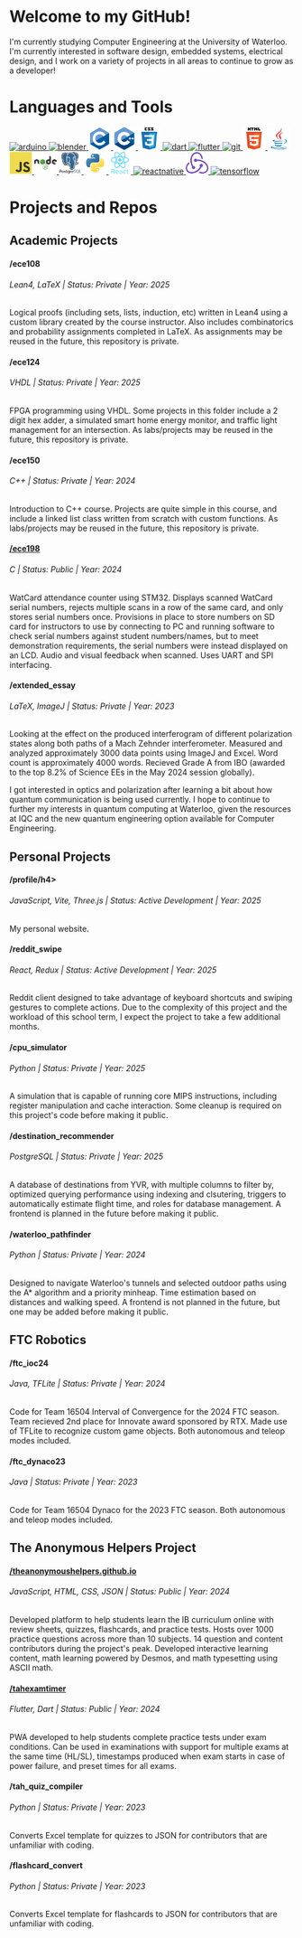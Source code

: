 
<h1>Welcome to my GitHub!</h1>

I'm currently studying Computer Engineering at the University of Waterloo. I'm currently interested in software design, embedded systems, electrical design, and I work on a variety of projects in all areas to continue to grow as a developer! 


<h1>Languages and Tools</h1>

<p align="left"> <a href="https://www.arduino.cc/" target="_blank" rel="noreferrer"> <img src="https://cdn.worldvectorlogo.com/logos/arduino-1.svg" alt="arduino" width="40" height="40"/> </a> <a href="https://www.blender.org/" target="_blank" rel="noreferrer"> <img src="https://download.blender.org/branding/community/blender_community_badge_white.svg" alt="blender" width="40" height="40"/> </a> <a href="https://www.cprogramming.com/" target="_blank" rel="noreferrer"> <img src="https://raw.githubusercontent.com/devicons/devicon/master/icons/c/c-original.svg" alt="c" width="40" height="40"/> </a> <a href="https://www.w3schools.com/cpp/" target="_blank" rel="noreferrer"> <img src="https://raw.githubusercontent.com/devicons/devicon/master/icons/cplusplus/cplusplus-original.svg" alt="cplusplus" width="40" height="40"/> </a> <a href="https://www.w3schools.com/css/" target="_blank" rel="noreferrer"> <img src="https://raw.githubusercontent.com/devicons/devicon/master/icons/css3/css3-original-wordmark.svg" alt="css3" width="40" height="40"/> </a> <a href="https://dart.dev" target="_blank" rel="noreferrer"> <img src="https://www.vectorlogo.zone/logos/dartlang/dartlang-icon.svg" alt="dart" width="40" height="40"/> </a> <a href="https://flutter.dev" target="_blank" rel="noreferrer"> <img src="https://www.vectorlogo.zone/logos/flutterio/flutterio-icon.svg" alt="flutter" width="40" height="40"/> </a> <a href="https://git-scm.com/" target="_blank" rel="noreferrer"> <img src="https://www.vectorlogo.zone/logos/git-scm/git-scm-icon.svg" alt="git" width="40" height="40"/> </a> <a href="https://www.w3.org/html/" target="_blank" rel="noreferrer"> <img src="https://raw.githubusercontent.com/devicons/devicon/master/icons/html5/html5-original-wordmark.svg" alt="html5" width="40" height="40"/> </a> <a href="https://www.java.com" target="_blank" rel="noreferrer"> <img src="https://raw.githubusercontent.com/devicons/devicon/master/icons/java/java-original.svg" alt="java" width="40" height="40"/> </a> <a href="https://developer.mozilla.org/en-US/docs/Web/JavaScript" target="_blank" rel="noreferrer"> <img src="https://raw.githubusercontent.com/devicons/devicon/master/icons/javascript/javascript-original.svg" alt="javascript" width="40" height="40"/> </a> <a href="https://nodejs.org" target="_blank" rel="noreferrer"> <img src="https://raw.githubusercontent.com/devicons/devicon/master/icons/nodejs/nodejs-original-wordmark.svg" alt="nodejs" width="40" height="40"/> </a> <a href="https://www.postgresql.org" target="_blank" rel="noreferrer"> <img src="https://raw.githubusercontent.com/devicons/devicon/master/icons/postgresql/postgresql-original-wordmark.svg" alt="postgresql" width="40" height="40"/> </a> <a href="https://www.python.org" target="_blank" rel="noreferrer"> <img src="https://raw.githubusercontent.com/devicons/devicon/master/icons/python/python-original.svg" alt="python" width="40" height="40"/> </a> <a href="https://reactjs.org/" target="_blank" rel="noreferrer"> <img src="https://raw.githubusercontent.com/devicons/devicon/master/icons/react/react-original-wordmark.svg" alt="react" width="40" height="40"/> </a> <a href="https://reactnative.dev/" target="_blank" rel="noreferrer"> <img src="https://reactnative.dev/img/header_logo.svg" alt="reactnative" width="40" height="40"/> </a> <a href="https://redux.js.org" target="_blank" rel="noreferrer"> <img src="https://raw.githubusercontent.com/devicons/devicon/master/icons/redux/redux-original.svg" alt="redux" width="40" height="40"/> </a> <a href="https://www.tensorflow.org" target="_blank" rel="noreferrer"> <img src="https://www.vectorlogo.zone/logos/tensorflow/tensorflow-icon.svg" alt="tensorflow" width="40" height="40"/> </a> </p>



<h1>Projects and Repos</h1>

<h2 align="left">Academic Projects</h2>

<h4 align="left">/ece108</h4>
<h6>Lean4, LaTeX | Status: Private | Year: 2025</h6>

Logical proofs (including sets, lists, induction, etc) written in Lean4 using a custom library created by the course instructor. Also includes combinatorics and probability assignments completed in LaTeX. As assignments may be reused in the future, this repository is private.

<h4 align="left">/ece124</h4>
<h6>VHDL | Status: Private | Year: 2025</h6>

FPGA programming using VHDL. Some projects in this folder include a 2 digit hex adder, a simulated smart home energy monitor, and traffic light management for an intersection. As labs/projects may be reused in the future, this repository is private.

<h4 align="left">/ece150</h4>
<h6>C++ | Status: Private | Year: 2024</h6>

Introduction to C++ course. Projects are quite simple in this course, and include a linked list class written from scratch with custom functions. As labs/projects may be reused in the future, this repository is private.

<h4 align="left"><a href="https://github.com/joel-crasto/ece198">/ece198</a></h4>
<h6>C | Status: Public | Year: 2024</h6>

WatCard attendance counter using STM32. Displays scanned WatCard serial numbers, rejects multiple scans in a row of the same card, and only stores serial numbers once. Provisions in place to store numbers on SD card for instructors to use by connecting to PC and running software to check serial numbers against student numbers/names, but to meet demonstration requirements, the serial numbers were instead displayed on an LCD. Audio and visual feedback when scanned. Uses UART and SPI interfacing.

<h4 align="left">/extended_essay</h4>
<h6>LaTeX, ImageJ | Status: Private | Year: 2023</h6>

Looking at the effect on the produced interferogram of different polarization states along both paths of a Mach Zehnder interferometer. Measured and analyzed approximately 3000 data points using ImageJ and Excel. Word count is approximately 4000 words. Recieved Grade A from IBO (awarded to the top 8.2% of Science EEs in the May 2024 session globally).

I got interested in optics and polarization after learning a bit about how quantum communication is being used currently. I hope to continue to further my interests in quantum computing at Waterloo, given the resources at IQC and the new quantum engineering option available for Computer Engineering.

<h2 align="left">Personal Projects</h2>

<h4 align="left">/profile/h4>
<h6>JavaScript, Vite, Three.js | Status: Active Development | Year: 2025</h6>

My personal website. 

<h4 align="left">/reddit_swipe</h4>
<h6>React, Redux | Status: Active Development | Year: 2025</h6>

Reddit client designed to take advantage of keyboard shortcuts and swiping gestures to complete actions. Due to the complexity of this project and the workload of this school term, I expect the project to take a few additional months.

<h4 align="left">/cpu_simulator</h4>
<h6>Python | Status: Private | Year: 2025</h6>

A simulation that is capable of running core MIPS instructions, including register manipulation and cache interaction. Some cleanup is required on this project's code before making it public. 

<h4 align="left">/destination_recommender</h4>
<h6>PostgreSQL | Status: Private | Year: 2025</h6>

A database of destinations from YVR, with multiple columns to filter by, optimized querying performance using indexing and clsutering, triggers to automatically estimate flight time, and roles for database management. A frontend is planned in the future before making it public.

<h4 align="left">/waterloo_pathfinder</h4>
<h6>Python | Status: Private | Year: 2024</h6>

Designed to navigate Waterloo's tunnels and selected outdoor paths using the A* algorithm and a priority minheap. Time estimation based on distances and walking speed. A frontend is not planned in the future, but one may be added before making it public.

<h2 align="left">FTC Robotics</h2>

<h4 align="left">/ftc_ioc24</h4>
<h6>Java, TFLite | Status: Private | Year: 2024</h6>

Code for Team 16504 Interval of Convergence for the 2024 FTC season. Team recieved 2nd place for Innovate award sponsored by RTX. Made use of TFLite to recognize custom game objects. Both autonomous and teleop modes included.

<h4 align="left">/ftc_dynaco23</h4>
<h6>Java | Status: Private | Year: 2023</h6>

Code for Team 16504 Dynaco for the 2023 FTC season. Both autonomous and teleop modes included.

<h2 align="left">The Anonymous Helpers Project</h2>

<h4 align="left"><a href="https://github.com/theanonymoushelpers/theanonymoushelpers.github.io">/theanonymoushelpers.github.io</a></h4>
<h6>JavaScript, HTML, CSS, JSON | Status: Public | Year: 2024</h6>

Developed platform to help students learn the IB curriculum online with review sheets, quizzes, flashcards, and practice tests. Hosts over 1000 practice questions across more than 10 subjects. 14 question and content contributors during the project's peak. Developed interactive learning content, math learning powered by Desmos, and math typesetting using ASCII math.

<h4 align="left"><a href="https://github.com/theanonymoushelpers/tahexamtimer">/tahexamtimer</a></h4>
<h6>Flutter, Dart | Status: Public | Year: 2024</h6>

PWA developed to help students complete practice tests under exam conditions. Can be used in examinations with support for multiple exams at the same time (HL/SL), timestamps produced when exam starts in case of power failure, and preset times for all exams.

<h4 align="left">/tah_quiz_compiler</h4>
<h6>Python | Status: Private | Year: 2023</h6>

Converts Excel template for quizzes to JSON for contributors that are unfamiliar with coding.

<h4 align="left">/flashcard_convert</h4>
<h6>Python | Status: Private | Year: 2023</h6>

Converts Excel template for flashcards to JSON for contributors that are unfamiliar with coding.

<!-- <p><img align="left" src="https://github-readme-stats.vercel.app/api/top-langs?username=joel-crasto&show_icons=true&theme=dark&locale=en&layout=compact" alt="joel-crasto" /></p>

<p>&nbsp;<img align="center" src="https://github-readme-stats.vercel.app/api?username=joel-crasto&show_icons=true&theme=dark&locale=en" alt="joel-crasto" /></p>
since most of my repos are private anyways 
--!>
